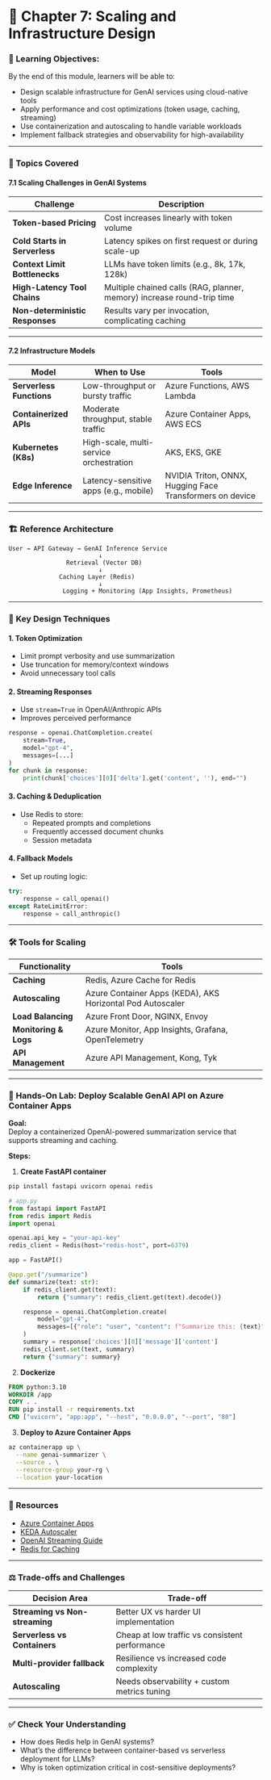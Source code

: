 # 🧩 **Chapter 7: Scaling and Infrastructure Design**

### 🎯 Learning Objectives:
By the end of this module, learners will be able to:
- Design scalable infrastructure for GenAI services using cloud-native tools
- Apply performance and cost optimizations (token usage, caching, streaming)
- Use containerization and autoscaling to handle variable workloads
- Implement fallback strategies and observability for high-availability

---

### 📌 Topics Covered

#### 7.1 Scaling Challenges in GenAI Systems

| Challenge                         | Description |
|----------------------------------|-------------|
| **Token-based Pricing**          | Cost increases linearly with token volume |
| **Cold Starts in Serverless**    | Latency spikes on first request or during scale-up |
| **Context Limit Bottlenecks**    | LLMs have token limits (e.g., 8k, 17k, 128k) |
| **High-Latency Tool Chains**     | Multiple chained calls (RAG, planner, memory) increase round-trip time |
| **Non-deterministic Responses**  | Results vary per invocation, complicating caching |

---

#### 7.2 Infrastructure Models

| Model                  | When to Use | Tools |
|------------------------|-------------|-------|
| **Serverless Functions** | Low-throughput or bursty traffic | Azure Functions, AWS Lambda |
| **Containerized APIs**  | Moderate throughput, stable traffic | Azure Container Apps, AWS ECS |
| **Kubernetes (K8s)**    | High-scale, multi-service orchestration | AKS, EKS, GKE |
| **Edge Inference**      | Latency-sensitive apps (e.g., mobile) | NVIDIA Triton, ONNX, Hugging Face Transformers on device |

---

### 🏗️ Reference Architecture

```text
User → API Gateway → GenAI Inference Service
                         ↓
                Retrieval (Vector DB)
                         ↓
              Caching Layer (Redis)
                         ↓
               Logging + Monitoring (App Insights, Prometheus)
```

---

### 🧠 Key Design Techniques

#### 1. **Token Optimization**
- Limit prompt verbosity and use summarization
- Use truncation for memory/context windows
- Avoid unnecessary tool calls

#### 2. **Streaming Responses**
- Use `stream=True` in OpenAI/Anthropic APIs
- Improves perceived performance
```python
response = openai.ChatCompletion.create(
    stream=True,
    model="gpt-4",
    messages=[...]
)
for chunk in response:
    print(chunk['choices'][0]['delta'].get('content', ''), end="")
```

#### 3. **Caching & Deduplication**
- Use Redis to store:
  - Repeated prompts and completions
  - Frequently accessed document chunks
  - Session metadata

#### 4. **Fallback Models**
- Set up routing logic:
```python
try:
    response = call_openai()
except RateLimitError:
    response = call_anthropic()
```

---

### 🛠️ Tools for Scaling

| Functionality | Tools |
|---------------|-------|
| **Caching**   | Redis, Azure Cache for Redis |
| **Autoscaling** | Azure Container Apps (KEDA), AKS Horizontal Pod Autoscaler |
| **Load Balancing** | Azure Front Door, NGINX, Envoy |
| **Monitoring & Logs** | Azure Monitor, App Insights, Grafana, OpenTelemetry |
| **API Management** | Azure API Management, Kong, Tyk |

---

### 🧪 Hands-On Lab: Deploy Scalable GenAI API on Azure Container Apps

**Goal:**  
Deploy a containerized OpenAI-powered summarization service that supports streaming and caching.

**Steps:**

1. **Create FastAPI container**
```bash
pip install fastapi uvicorn openai redis
```

```python
# app.py
from fastapi import FastAPI
from redis import Redis
import openai

openai.api_key = "your-api-key"
redis_client = Redis(host="redis-host", port=6379)

app = FastAPI()

@app.get("/summarize")
def summarize(text: str):
    if redis_client.get(text):
        return {"summary": redis_client.get(text).decode()}

    response = openai.ChatCompletion.create(
        model="gpt-4",
        messages=[{"role": "user", "content": f"Summarize this: {text}"}]
    )
    summary = response['choices'][0]['message']['content']
    redis_client.set(text, summary)
    return {"summary": summary}
```

2. **Dockerize**
```dockerfile
FROM python:3.10
WORKDIR /app
COPY . .
RUN pip install -r requirements.txt
CMD ["uvicorn", "app:app", "--host", "0.0.0.0", "--port", "80"]
```

3. **Deploy to Azure Container Apps**
```bash
az containerapp up \
  --name genai-summarizer \
  --source . \
  --resource-group your-rg \
  --location your-location
```

---

### 📘 Resources
- [Azure Container Apps](https://learn.microsoft.com/en-us/azure/container-apps/)
- [KEDA Autoscaler](https://keda.sh/)
- [OpenAI Streaming Guide](https://platform.openai.com/docs/guides/text-generation/streaming)
- [Redis for Caching](https://redis.io/docs/getting-started/)

---

### ⚖️ Trade-offs and Challenges

| Decision Area | Trade-off |
|---------------|-----------|
| **Streaming vs Non-streaming** | Better UX vs harder UI implementation |
| **Serverless vs Containers** | Cheap at low traffic vs consistent performance |
| **Multi-provider fallback** | Resilience vs increased code complexity |
| **Autoscaling** | Needs observability + custom metrics tuning |

---

### ✅ Check Your Understanding

- How does Redis help in GenAI systems?
- What’s the difference between container-based vs serverless deployment for LLMs?
- Why is token optimization critical in cost-sensitive deployments?